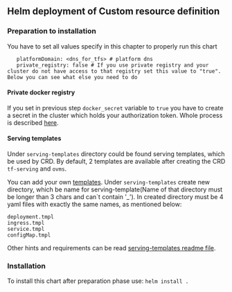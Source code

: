## Helm deployment of Custom resource definition

### Preparation to installation

You have to set all values specify in this chapter to properly run this chart
```
   platformDomain: <dns_for_tfs> # platform dns
   private_registry: false # If you use private registry and your cluster do not have access to that registry set this value to "true". Below you can see what else you need to do 
```
#### Private docker registry

If you set in previous step `docker_secret` variable to ``true`` you have to create a secret in the cluster which holds your authorization token. Whole process is described [here](https://kubernetes.io/docs/tasks/configure-pod-container/pull-image-private-registry/#create-a-secret-in-the-cluster-that-holds-your-authorization-token).

#### Serving templates

Under ``serving-templates`` directory could be found serving templates, which be used by CRD.
By default, 2 templates are available after creating the CRD ``tf-serving`` and ``ovms``.

You can add your own [templates](../../docs/serving_templates.md). Under ``serving-templates`` create new directory, which be name for serving-template(Name of that directory must be longer than 3 chars and can`t contain '_'). 
In created directory must be 4 yaml files with exactly the same names, as mentioned below:
```
deployment.tmpl
ingress.tmpl
service.tmpl
configMap.tmpl
```

Other hints and requirements can be read [serving-templates readme file](../../docs/serving_templates.md).


### Installation

To install this chart after preparation phase use:
```helm install .```
